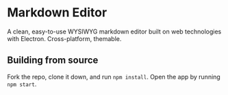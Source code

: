 # Markdown Editor
A clean, easy-to-use WYSIWYG markdown editor built on web technologies with Electron. Cross-platform, themable.
## Building from source
Fork the repo, clone it down, and run `npm install`. Open the app by running `npm start`.

